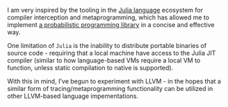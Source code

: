 I am very inspired by the tooling in the [Julia language](https://julialang.org/) ecosystem for compiler interception and metaprogramming, which has allowed me to implement [a probabilistic programming library](https://github.com/femtomc/Jaynes.jl) in a concise and effective way.

One limitation of `Julia` is the inability to distribute portable binaries of source code - requiring that a local machine have access to the Julia JIT compiler (similar to how language-based VMs require a local VM to function, unless static compilation to native is supported).

With this in mind, I've begun to experiment with LLVM - in the hopes that a similar form of tracing/metaprogramming functionality can be utilized in other LLVM-based language impementations.
